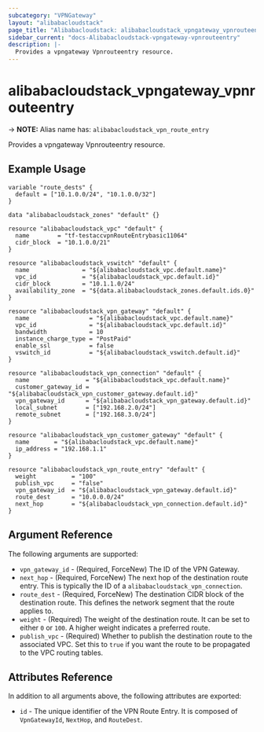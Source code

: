 ```yaml
---
subcategory: "VPNGateway"
layout: "alibabacloudstack"
page_title: "Alibabacloudstack: alibabacloudstack_vpngateway_vpnrouteentry"
sidebar_current: "docs-Alibabacloudstack-vpngateway-vpnrouteentry"
description: |- 
  Provides a vpngateway Vpnrouteentry resource.
---
```


# alibabacloudstack_vpngateway_vpnrouteentry
-> **NOTE:** Alias name has: `alibabacloudstack_vpn_route_entry`

Provides a vpngateway Vpnrouteentry resource.

## Example Usage

```hcl
variable "route_dests" {
  default = ["10.1.0.0/24", "10.1.0.0/32"]
}

data "alibabacloudstack_zones" "default" {}

resource "alibabacloudstack_vpc" "default" {
  name        = "tf-testaccvpnRouteEntrybasic11064"
  cidr_block  = "10.1.0.0/21"
}

resource "alibabacloudstack_vswitch" "default" {
  name               = "${alibabacloudstack_vpc.default.name}"
  vpc_id             = "${alibabacloudstack_vpc.default.id}"
  cidr_block         = "10.1.1.0/24"
  availability_zone  = "${data.alibabacloudstack_zones.default.ids.0}"
}

resource "alibabacloudstack_vpn_gateway" "default" {
  name                 = "${alibabacloudstack_vpc.default.name}"
  vpc_id               = "${alibabacloudstack_vpc.default.id}"
  bandwidth            = 10
  instance_charge_type = "PostPaid"
  enable_ssl           = false
  vswitch_id           = "${alibabacloudstack_vswitch.default.id}"
}

resource "alibabacloudstack_vpn_connection" "default" {
  name                = "${alibabacloudstack_vpc.default.name}"
  customer_gateway_id = "${alibabacloudstack_vpn_customer_gateway.default.id}"
  vpn_gateway_id      = "${alibabacloudstack_vpn_gateway.default.id}"
  local_subnet        = ["192.168.2.0/24"]
  remote_subnet       = ["192.168.3.0/24"]
}

resource "alibabacloudstack_vpn_customer_gateway" "default" {
  name       = "${alibabacloudstack_vpc.default.name}"
  ip_address = "192.168.1.1"
}

resource "alibabacloudstack_vpn_route_entry" "default" {
  weight          = "100"
  publish_vpc     = "false"
  vpn_gateway_id  = "${alibabacloudstack_vpn_gateway.default.id}"
  route_dest      = "10.0.0.0/24"
  next_hop        = "${alibabacloudstack_vpn_connection.default.id}"
}
```

## Argument Reference

The following arguments are supported:

* `vpn_gateway_id` - (Required, ForceNew) The ID of the VPN Gateway.
* `next_hop` - (Required, ForceNew) The next hop of the destination route entry. This is typically the ID of a `alibabacloudstack_vpn_connection`.
* `route_dest` - (Required, ForceNew) The destination CIDR block of the destination route. This defines the network segment that the route applies to.
* `weight` - (Required) The weight of the destination route. It can be set to either `0` or `100`. A higher weight indicates a preferred route.
* `publish_vpc` - (Required) Whether to publish the destination route to the associated VPC. Set this to `true` if you want the route to be propagated to the VPC routing tables.

## Attributes Reference

In addition to all arguments above, the following attributes are exported:

* `id` - The unique identifier of the VPN Route Entry. It is composed of `VpnGatewayId`, `NextHop`, and `RouteDest`.